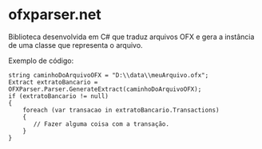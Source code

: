 # ofxparser.net
Biblioteca desenvolvida em C# que traduz arquivos OFX e gera a instância de uma classe que representa o arquivo.

Exemplo de código:

```
string caminhoDoArquivoOFX = "D:\\data\\meuArquivo.ofx";
Extract extratoBancario = OFXParser.Parser.GenerateExtract(caminhoDoArquivoOFX);
if (extratoBancario != null)
{
    foreach (var transacao in extratoBancario.Transactions)
    {
       // Fazer alguma coisa com a transação.    
    }
}
```
